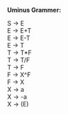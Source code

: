 **Uminus Grammer:**

S → E  </br>
E → E+T </br>
E → E-T </br>
E → T </br>
T → T*F </br>
T → T/F </br>
T → F </br>
F → X^F </br>
F → X </br>
X → a </br>
X → -a </br>
X → (E) </br>

